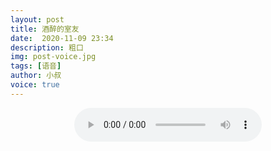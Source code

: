 ```yaml
---
layout: post
title: 酒醉的室友
date:  2020-11-09 23:34
description: 粗口
img: post-voice.jpg
tags: [语音]
author: 小叔
voice: true
---
```

<div align="center">
  <audio controls>
    <source src="https://www.wmnhw.workers.dev/1:/%E7%B2%97%E5%8F%A3%E8%AF%AD%E9%9F%B3/%E5%B0%8F%E5%8F%94/%E9%85%92%E9%86%89%E7%9A%84%E5%AE%A4%E5%8F%8B.mp3" type="audio/mpeg">
    <embed height="0" width="0" src="horse.mp3">
  </audio>
</div>
